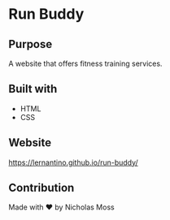 # Run Buddy

## Purpose
A website that offers fitness training services.

## Built with
* HTML
* CSS

## Website
https://lernantino.github.io/run-buddy/

## Contribution 
Made with ❤ by Nicholas Moss
